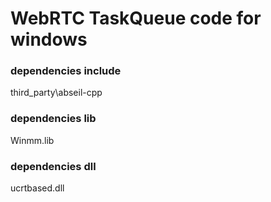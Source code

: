 # WebRTC TaskQueue code for windows

### dependencies include
third_party\abseil-cpp
### dependencies lib
Winmm.lib
### dependencies dll
ucrtbased.dll